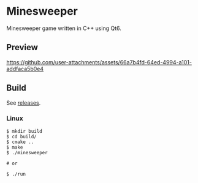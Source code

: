# Minesweeper

Minesweeper game written in C++ using Qt6.

## Preview

https://github.com/user-attachments/assets/66a7b4fd-64ed-4994-a101-addfaca5b0e4

## Build

See [releases](https://github.com/DrShahinstein/minesweeper-qt/releases/tag/Stable).

### Linux
```
$ mkdir build
$ cd build/
$ cmake ..
$ make
$ ./minesweeper

# or

$ ./run
```
